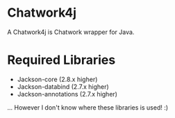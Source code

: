 # Chatwork4j
A Chatwork4j is Chatwork wrapper for Java.

# Required Libraries
+ Jackson-core (2.8.x higher)
+ Jackson-databind (2.7.x higher)
+ Jackson-annotations (2.7.x higher)

... However I don't know where these libraries is used! :)
